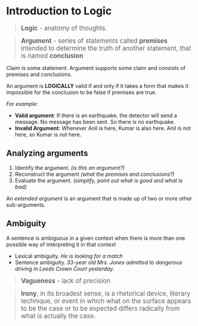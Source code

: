 
# Introduction to Logic
><span style="font-size: 1.2em"> **Logic** - anatomy of thoughts. </span>

><span style="font-size: 1.2em"> **Argument** - series of statements called **premises**
intended to determine the truth of another statement, that is named **conclusion**  </span>

Claim is some statement. Argument supports some claim and  consists of premises and conclusions.  

An argument is **LOGICALLY** valid if and only if it takes a form that makes it impossible for the conclusion to be false if premises are true.

_For example:_
- **Valid argument**: If there is an earthquake, the detector will send a message. No message has been sent. So there is no earthquake.
- **Invalid Argument**: Whenever Anil is here, Kumar is also here. Anil is not here, so Kumar is not here.

## Analyzing arguments
1. Identify the argument. _(is this an argument?)_
2. Reconstruct the argument _(what the premises and conclusions?)_
3. Evaluate the argument. _(simplify, point out what is good and what is bad)_

An *extended argument* is an argument that is made up of two or more other sub-arguments.

## Ambiguity
A sentence is ambiguous in a given context when there is more than one possible way of interpreting it in that context

- Lexical ambiguity. *He is looking for a match*
- Sentence ambiguity. *33-year old Mrs. Jones admitted to dangerous driving in Leeds Crown Court yesterday*.

> <span style="font-size: 1.2em"> **Vagueness** - lack of precision  </span>

> <span style="font-size: 1.2em">**Irony**, in its broadest sense, is a rhetorical device, literary technique, or event in which what on the surface appears to be the case or to be expected differs radically from what is actually the case.</span>
